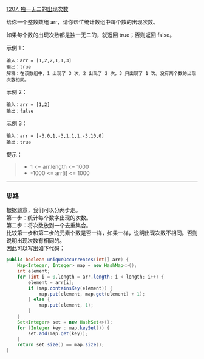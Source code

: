 [1207. 独一无二的出现次数](https://leetcode.cn/problems/unique-number-of-occurrences/)

给你一个整数数组 arr，请你帮忙统计数组中每个数的出现次数。

如果每个数的出现次数都是独一无二的，就返回 true；否则返回 false。



示例 1：
```
输入：arr = [1,2,2,1,1,3]
输出：true
解释：在该数组中，1 出现了 3 次，2 出现了 2 次，3 只出现了 1 次。没有两个数的出现次数相同。
```
示例 2：
```
输入：arr = [1,2]
输出：false
```
示例 3：
```
输入：arr = [-3,0,1,-3,1,1,1,-3,10,0]
输出：true
```

提示：

>- 1 <= arr.length <= 1000
>- -1000 <= arr[i] <= 1000

<hr/>

### 思路
根据题意，我们可以分两步走。  
第一步：统计每个数字出现的次数。  
第二步：将次数放到一个去重集合。  
比较第一步和第二步的元素个数是否一样，如果一样，说明出现次数不相同。否则说明出现次数有相同的。  
因此可以写出如下代码：
```java
public boolean uniqueOccurrences(int[] arr) {
    Map<Integer, Integer> map = new HashMap<>();
    int element;
    for (int i = 0,length = arr.length; i < length; i++) {
        element = arr[i];
        if (map.containsKey(element)) {
            map.put(element, map.get(element) + 1);
        } else {
            map.put(element, 1);
        }
    }
    Set<Integer> set = new HashSet<>();
    for (Integer key : map.keySet()) {
        set.add(map.get(key));
    }
    return set.size() == map.size();
}
```